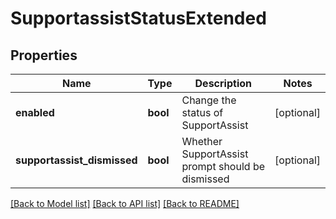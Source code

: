 # SupportassistStatusExtended

## Properties
Name | Type | Description | Notes
------------ | ------------- | ------------- | -------------
**enabled** | **bool** | Change the status of SupportAssist | [optional] 
**supportassist_dismissed** | **bool** | Whether SupportAssist prompt should be dismissed | [optional] 

[[Back to Model list]](../README.md#documentation-for-models) [[Back to API list]](../README.md#documentation-for-api-endpoints) [[Back to README]](../README.md)


